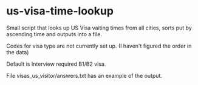 # us-visa-time-lookup
Small script that looks up US Visa vaiting times from all cities, sorts put by ascending time and outputs into a file.

Codes for visa type are not currently set up. (I haven't figured the order in the data)

Default is Interview required B1/B2 visa.

File visas_us_visitor/answers.txt has an example of the output.
